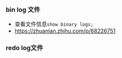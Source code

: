 ### bin log 文件
- 查看文件信息```show binary logs;```
- https://zhuanlan.zhihu.com/p/68226751
### redo log文件

